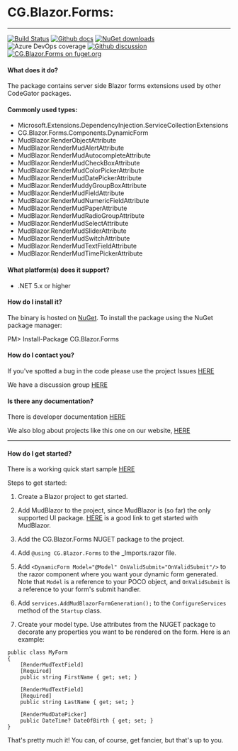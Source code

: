 # CG.Blazor.Forms: 

---
[![Build Status](https://dev.azure.com/codegator/CG.Blazor.Forms/_apis/build/status/CodeGator.CG.Blazor.Forms?branchName=main)](https://dev.azure.com/codegator/CG.Blazor.Forms/_build/latest?definitionId=72&branchName=main)
[![Github docs](https://img.shields.io/static/v1?label=Documentation&message=online&color=blue)](https://codegator.github.io/CG.Blazor.Forms/index.html)
[![NuGet downloads](https://img.shields.io/nuget/dt/CG.Blazor.Forms.svg?style=flat)](https://nuget.org/packages/CG.Blazor.Forms)
![Azure DevOps coverage](https://img.shields.io/azure-devops/coverage/codegator/CG.Blazor.Forms/72)
[![Github discussion](https://img.shields.io/badge/Discussion-online-blue)](https://github.com/CodeGator/CG.Blazor.Forms/discussions)
[![CG.Blazor.Forms on fuget.org](https://www.fuget.org/packages/CG.Blazor.Forms/badge.svg)](https://www.fuget.org/packages/CG.Blazor.Forms)

#### What does it do?
The package contains server side Blazor forms extensions used by other CodeGator packages.

#### Commonly used types:
* Microsoft.Extensions.DependencyInjection.ServiceCollectionExtensions
* CG.Blazor.Forms.Components.DynamicForm
* MudBlazor.RenderObjectAttribute
* MudBlazor.RenderMudAlertAttribute
* MudBlazor.RenderMudAutocompleteAttribute
* MudBlazor.RenderMudCheckBoxAttribute
* MudBlazor.RenderMudColorPickerAttribute
* MudBlazor.RenderMudDatePickerAttribute
* MudBlazor.RenderMuddyGroupBoxAttribute
* MudBlazor.RenderMudFieldAttribute
* MudBlazor.RenderMudNumericFieldAttribute
* MudBlazor.RenderMudPaperAttribute
* MudBlazor.RenderMudRadioGroupAttribute
* MudBlazor.RenderMudSelectAttribute
* MudBlazor.RenderMudSliderAttribute
* MudBlazor.RenderMudSwitchAttribute
* MudBlazor.RenderMudTextFieldAttribute
* MudBlazor.RenderMudTimePickerAttribute

#### What platform(s) does it support?
* .NET 5.x or higher

#### How do I install it?
The binary is hosted on [NuGet](https://www.nuget.org/packages/CG.Blazor.Forms). To install the package using the NuGet package manager:

PM> Install-Package CG.Blazor.Forms

#### How do I contact you?
If you've spotted a bug in the code please use the project Issues [HERE](https://github.com/CodeGator/CG.Blazor.Forms/issues)

We have a discussion group [HERE](https://github.com/CodeGator/CG.Blazor.Forms/discussions)

#### Is there any documentation?
There is developer documentation [HERE](https://codegator.github.io/CG.Blazor.Forms/)

We also blog about projects like this one on our website, [HERE](http://www.codegator.com)

---

#### How do I get started?

There is a working quick start sample [HERE](https://github.com/CodeGator/CG.Blazor.Forms/tree/main/samples/CG.Blazor.Forms.QuickStart) 

Steps to get started:

1. Create a Blazor project to get started.

2. Add MudBlazor to the project, since MudBlazor is (so far) the only supported UI package. [HERE](https://mudblazor.com/getting-started/installation#manual-install) is a good link to get started with MudBlazor.

2. Add the CG.Blazor.Forms NUGET package to the project.

3. Add `@using CG.Blazor.Forms` to the _Imports.razor file.

4. Add `<DynamicForm Model="@Model" OnValidSubmit="OnValidSubmit"/>` to the razor component where you want your dynamic form generated. Note that `Model` is a reference to your POCO object, and `OnValidSubmit` is a reference to your form's submit handler.

5. Add `services.AddMudBlazorFormGeneration();` to the `ConfigureServices` method of the `Startup` class.

6. Create your model type. Use attributes from the NUGET package to decorate any properties you want to be rendered on the form. Here is an example:

```
public class MyForm
{
	[RenderMudTextField]
	[Required]
	public string FirstName { get; set; }

	[RenderMudTextField]
	[Required]
	public string LastName { get; set; }

	[RenderMudDatePicker]
	public DateTime? DateOfBirth { get; set; }
}
```

That's pretty much it! You can, of course, get fancier, but that's up to you.




